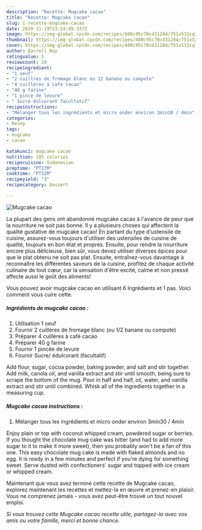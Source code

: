 ```yaml
---
description: "Recette: Mugcake cacao"
title: "Recette: Mugcake cacao"
slug: 1-recette-mugcake-cacao
date: 2020-11-19T23:24:49.337Z
image: https://img-global.cpcdn.com/recipes/480c95c70cd31284/751x532cq70/mugcake-cacao-photo-principale-de-la-recette.jpg
thumbnail: https://img-global.cpcdn.com/recipes/480c95c70cd31284/751x532cq70/mugcake-cacao-photo-principale-de-la-recette.jpg
cover: https://img-global.cpcdn.com/recipes/480c95c70cd31284/751x532cq70/mugcake-cacao-photo-principale-de-la-recette.jpg
author: Darrell Roy
ratingvalue: 5
reviewcount: 10
recipeingredient:
- "1 oeuf"
- "2 cuillres de fromage blanc ou 12 banane ou compote"
- "4 cuillères à café cacao"
- "40 g farine"
- "1 pince de levure"
- " Sucre dulcorant facultatif"
recipeinstructions:
- "Mélanger tous les ingrédients et micro onder environ 3min30 / 4min"
categories:
- Resep
tags:
- mugcake
- cacao

katakunci: mugcake cacao 
nutrition: 185 calories
recipecuisine: Indonesian
preptime: "PT27M"
cooktime: "PT32M"
recipeyield: "3"
recipecategory: Dessert

---
```



![Mugcake cacao](https://img-global.cpcdn.com/recipes/480c95c70cd31284/751x532cq70/mugcake-cacao-photo-principale-de-la-recette.jpg)

La plupart des gens ont abandonné mugcake cacao à l'avance de peur que la nourriture ne soit pas bonne. Il y a plusieurs choses qui affectent la qualité gustative de mugcake cacao! En partant du type d'ustensile de cuisine, assurez-vous toujours d'utiliser des ustensiles de cuisine de qualité, toujours en bon état et propres. Ensuite, pour rendre la nourriture encore plus délicieuse, bien sûr, vous devez utiliser diverses épices pour que le plat obtenu ne soit pas plat. Ensuite, entraînez-vous davantage à reconnaître les différentes saveurs de la cuisine, profitez de chaque activité culinaire de tout cœur, car la sensation d'être excité, calme et non pressé affecte aussi le goût des aliments!

<!--inarticleads1-->

Vous pouvez avoir mugcake cacao en utilisant 6 Ingrédients et 1 pas. Voici comment vous cuire cette.

##### Ingrédients de mugcake cacao :

1. Utilisation 1 oeuf
1. Fournir 2 cuillères de fromage blanc (ou 1/2 banane ou compote)
1. Préparer 4 cuillères à café cacao
1. Préparer 40 g farine
1. Fournir 1 pincée de levure
1. Fournir  Sucre/ édulcorant (facultatif)


Add flour, sugar, cocoa powder, baking powder, and salt and stir together. Add milk, canola oil, and vanilla extract and stir until smooth, being sure to scrape the bottom of the mug. Pour in half and half, oil, water, and vanilla extract and stir until combined. Whisk all of the ingredients together in a measuring cup. 

<!--inarticleads2-->

##### Mugcake cacao instructions :

1. Mélanger tous les ingrédients et micro onder environ 3min30 / 4min


Enjoy plain or top with coconut whipped cream, powdered sugar or berries. If you thought the chocolate mug cake was bitter (and had to add more sugar to it to make it more sweet), then you probably won&#39;t be a fan of this one. This easy chocolate mug cake is made with flaked almonds and no egg. It is ready in a few minutes and perfect if you&#39;re dying for something sweet. Serve dusted with confectioners&#39; sugar and topped with ice cream or whipped cream. 

<!--inarticleads1-->

<p>
Maintenant que vous avez terminé cette recette de Mugcake cacao, explorez maintenant les recettes et mettez-la en œuvre et prenez-en plaisir. Vous ne comprenez jamais - vous avez peut-être trouvé un tout nouvel emploi.
</p>

<p>
<i>Si vous trouvez cette Mugcake cacao recette utile, partagez-la avec vos amis ou votre famille, merci et bonne chance.</i>
</p>
